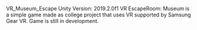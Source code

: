 VR_Museum_Escape
Unity Version: 2019.2.0f1
VR EscapeRoom: Museum is a simple game made as college project that uses VR supported by Samsung Gear VR.
Game is still in development.
